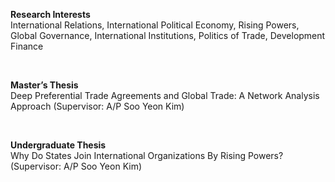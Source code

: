 **Research Interests** <br>
International Relations, International Political Economy, Rising Powers, Global Governance, International Institutions, Politics of Trade, Development Finance

<br>

**Master’s Thesis** <br>
Deep Preferential Trade Agreements and Global Trade: A Network Analysis Approach (Supervisor: A/P Soo Yeon Kim)

<br>

**Undergraduate Thesis** <br>
Why Do States Join International Organizations By Rising Powers? (Supervisor: A/P Soo Yeon Kim)
